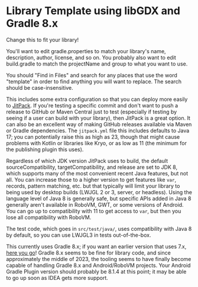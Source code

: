 # Library Template using libGDX and Gradle 8.x

Change this to fit your library!

You'll want to edit gradle.properties to match your library's name, description, author, license, and so on.
You probably also want to edit build.gradle to match the projectName and group to what you want to use.

You should "Find in Files" and search for any places that use the word "template" in order to find anything
you will want to replace. The search should be case-insensitive.

This includes some extra configuration so that you can deploy more easily to [JitPack](https://jitpack.io). If you're
testing a specific commit and don't want to push a release to GitHub or Maven Central just to test (especially
if testing by seeing if a user can build with your library), then JitPack is a great option. It can also be an
excellent way of making GitHub releases available via Maven or Gradle dependencies. The `jitpack.yml` file this
includes defaults to Java 17; you can potentially raise this as high as 23, though that might cause problems
with Kotlin or libraries like Kryo, or as low as 11 (the minimum for the publishing plugin this uses).

Regardless of which JDK version JitPack uses to build, the default sourceCompatibility, targetCompatibility, and
release are set to JDK 8, which supports many of the most convenient recent Java features, but not all. You can
increase those to a higher version to get features like `var`, records, pattern matching, etc. but that typically
will limit your library to being used by desktop builds (LWJGL 2 or 3, server, or headless). Using the language
level of Java 8 is generally safe, but specific APIs added in Java 8 generally aren't available in RoboVM, GWT,
or some versions of Android. You can go up to compatibility with 11 to get access to `var`, but then you lose
all compatibility with RoboVM.

The test code, which goes in `src/test/java/`, uses compatibility with Java 8 by default, so you can use LWJGL3
in tests out-of-the-box.

This currently uses Gradle 8.x; if you want an earlier version that uses 7.x,
[here you go](https://github.com/tommyettinger/libgdx-library-template/releases/tag/v7.6)!
Gradle 8.x seems to be fine for library code, and since approximately the middle of 2023, the tooling seems
to have finally become capable of handling Gradle 8.x and Android/RoboVM projects. Your Android Gradle Plugin
version should probably be 8.1.4 at this point; it may be able to go up soon as IDEA gets more support.